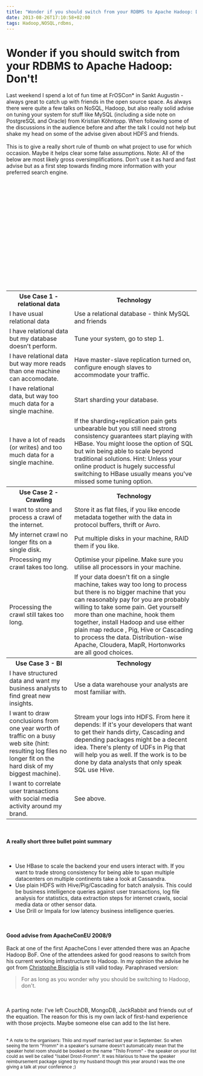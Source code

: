 ```yaml
---
title: "Wonder if you should switch from your RDBMS to Apache Hadoop: Don't!"
date: 2013-08-26T17:10:58+02:00
tags: Hadoop,NOSQL,rdbms,
---
```


# Wonder if you should switch from your RDBMS to Apache Hadoop: Don't!


Last weekend I spend a lot of fun time at FrOSCon* in Sankt Augustin - always great to catch up with friends in the 
open source space. As always there were quite a few talks on NoSQL, Hadoop, but also really solid advise on tuning your 
system for stuff like MySQL (including a side note on PostgreSQL and Oracle) from Kristian Köhntopp. When following 
some of the discussions in the audience before and after the talk I could not help but shake my head on some of the 
advise given about HDFS and friends.<br><br>This is to give a really short rule of thumb on what project to use for 
which occasion. Maybe it helps clear some false assumptions. Note: All of the below are most likely gross 
oversimplifications. Don't use it as hard and fast advise but as a first step towards finding more information with 
your preferred search engine.<br><br><table><br><tr><th>Use Case 1 - relational 
data</th><th>Technology</th></tr><br><tr><td>I have usual relational data</td><td>Use a relational database - think 
MySQL and friends</td></tr><br><tr><td>I have relational data but my database doesn't perform.</td><td>Tune your 
system, go to step 1.</td></tr><br><tr><td>I have relational data but way more reads than one machine can 
accomodate.</td><td>Have master-slave replication turned on, configure enough slaves to accommodate your 
traffic.</td></tr><br><tr><td>I have relational data, but way too much data for a single machine.</td><td>Start 
sharding your database.</td></tr><br><tr><td>I have a lot of reads (or writes) and too much data for a single 
machine.</td><td>If the sharding+replication pain gets unbearable but you still need strong consistency guarantees 
start playing with HBase. You might loose the option of SQL but win being able to scale beyond traditional solutions. 
Hint: Unless your online product is hugely successful switching to HBase usually means you've missed some tuning 
option.</td></tr><br><tr><th>Use Case 2 - Crawling</th><th>Technology</th></tr><br><tr><td>I want to store and process 
a crawl of the internet.</td><td>Store it as flat files, if you like encode metadata together with the data in protocol 
buffers, thrift or Avro.</td></tr><br><tr><td>My internet crawl no longer fits on a single disk.</td><td>Put multiple 
disks in your machine, RAID them if you like.</td></tr><br><tr><td>Processing my crawl takes too long.</td><td>Optimise 
your pipeline. Make sure you utilise all processors in your machine.</td></tr><br><tr><td>Processing the crawl still 
takes too long.</td><td>If your data doesn't fit on a single machine, takes way too long to process but there is no 
bigger machine that you can reasonably pay for you are probably willing to take some pain. Get yourself more than one 
machine, hook them together, install Hadoop and use either plain map reduce , Pig, Hive or Cascading to process the 
data. Distribution-wise Apache, Cloudera, MapR, Hortonworks are all good choices.</td></tr><br><tr><th>Use Case 3 - 
BI</th><th>Technology</th></tr><br><tr><td>I have structured data and want my business analysts to find great new 
insights.</td><td>Use a data warehouse your analysts are most familiar with.</td></tr><br><tr><td>I want to draw 
conclusions from one year worth of traffic on a busy web site (hint: resulting log files no longer fit on the hard disk 
of my biggest machine).</td><td>Stream your logs into HDFS. From here it depends: If it's your developers that want to 
get their hands dirty, Cascading and depending packages might be a decent idea. There's plenty of UDFs in Pig that will 
help you as well. If the work is to be done by data analysts that only speak SQL use Hive.</td></tr><br><tr><td>I want 
to correlate user transactions with social media activity around my brand.</td><td>See 
above.</td></tr><br></table><br><br><b>A really short three bullet point summary</b><br><br><ul><br><li>Use HBase to 
scale the backend your end users interact with. If you want to trade strong consistency for being able to span multiple 
datacenters on multiple continents take a look at Cassandra.<br><li>Use plain HDFS with Hive/Pig/Cascading for batch 
analysis. This could be business intelligence queries against user transactions, log file analysis for statistics, data 
extraction steps for internet crawls, social media data or other sensor data.<br><li>Use Drill or Impala for low 
latency business intelligence queries.<br></ul><br><br><b>Good advise from ApacheConEU 2008/9</b><br><br>Back at one of 
the first ApacheCons I ever attended there was an Apache Hadoop BoF. One of the attendees asked for good reasons to 
switch from his current working infrastructure to Hadoop. In my opinion the advise he got from <a 
href="https://en.wikipedia.org/wiki/Christophe_Bisciglia">Christophe Bisciglia</a> is still valid today. Paraphrased 
version: <blockquote>For as long as you wonder why you should be switching to Hadoop, don't. </blockquote><br><br>A 
parting note: I've left CouchDB, MongoDB, JackRabbit and friends out of the equation. The reason for this is my own 
lack of first-hand experience with those projects. Maybe someone else can add to the list here.<br><br><small><br>* A 
note to the organisers: Thilo and myself married last year in September. So when seeing the term "Fromm" in a speaker's 
surname doesn't automatically mean that the speaker hotel room should be booked on the name "Thilo Fromm" - the speaker 
on your list could as well be called "Isabel Drost-Fromm". It was hilarious to have the speaker reimbursement package 
signed by my husband though this year around I was the one giving a talk at your conference ;)</small>

